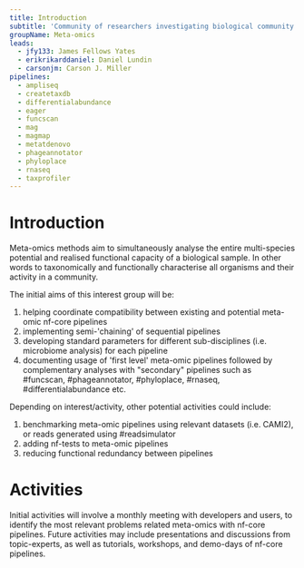 ```yaml
---
title: Introduction
subtitle: 'Community of researchers investigating biological community composition and dynamics using metagenomic, metatranscriptomic, and metaproteomic approaches.'
groupName: Meta-omics
leads:
  - jfy133: James Fellows Yates
  - erikrikarddaniel: Daniel Lundin
  - carsonjm: Carson J. Miller
pipelines:
  - ampliseq
  - createtaxdb
  - differentialabundance
  - eager
  - funcscan
  - mag
  - magmap
  - metatdenovo
  - phageannotator
  - phyloplace
  - rnaseq
  - taxprofiler
---
```


# Introduction

Meta-omics methods aim to simultaneously analyse the entire multi-species potential and realised functional capacity of a biological sample. In other words to taxonomically and functionally characterise all organisms and their activity in a community.

The initial aims of this interest group will be:

1. helping coordinate compatibility between existing and potential meta-omic nf-core pipelines
2. implementing semi-'chaining' of sequential pipelines
3. developing standard parameters for different sub-disciplines (i.e. microbiome analysis) for each pipeline
4. documenting usage of 'first level' meta-omic pipelines followed by complementary analyses with "secondary" pipelines such as #funcscan, #phageannotator, #phyloplace, #rnaseq, #differentialabundance etc.

Depending on interest/activity, other potential activities could include:

1. benchmarking meta-omic pipelines using relevant datasets (i.e. CAMI2), or reads generated using #readsimulator
2. adding nf-tests to meta-omic pipelines
3. reducing functional redundancy between pipelines

# Activities

Initial activities will involve a monthly meeting with developers and users, to identify the most relevant problems related meta-omics with nf-core pipelines. Future activities may include presentations and discussions from topic-experts, as well as  tutorials, workshops, and demo-days of nf-core pipelines.
